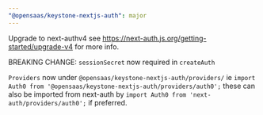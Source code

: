 ```yaml
---
"@opensaas/keystone-nextjs-auth": major
---
```


Upgrade to next-authv4 see https://next-auth.js.org/getting-started/upgrade-v4 for more info.

BREAKING CHANGE:
`sessionSecret` now required in `createAuth`

`Providers` now under `@opensaas/keystone-nextjs-auth/providers/` ie `import Auth0 from '@opensaas/keystone-nextjs-auth/providers/auth0';` these can also be imported from next-auth by `import Auth0 from 'next-auth/providers/auth0';` if preferred.
